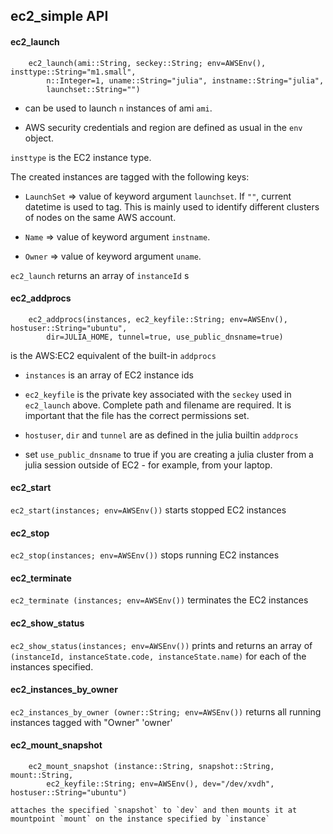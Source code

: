 ## ec2_simple API

#### ec2_launch

```
    ec2_launch(ami::String, seckey::String; env=AWSEnv(), insttype::String="m1.small", 
        n::Integer=1, uname::String="julia", instname::String="julia", 
        launchset::String="")
```

- can be used to launch `n` instances of ami `ami`. 

- AWS security credentials and region are defined as usual in the `env` object.

`insttype` is the EC2 instance type.

The created instances are tagged with the following keys:

- `LaunchSet` => value of keyword argument `launchset`. If `""`, current datetime is used to tag. This is mainly used to 
    identify different clusters of nodes on the same AWS account.
    
- `Name` => value of keyword argument `instname`.    

- `Owner` => value of keyword argument `uname`.    

`ec2_launch` returns an array of `instanceId` s    
    

#### ec2_addprocs
    
```
    ec2_addprocs(instances, ec2_keyfile::String; env=AWSEnv(), hostuser::String="ubuntu", 
        dir=JULIA_HOME, tunnel=true, use_public_dnsname=true)
```

is the AWS:EC2 equivalent of the built-in `addprocs`

- `instances` is an array of EC2 instance ids
- `ec2_keyfile` is the private key associated with the `seckey` used in `ec2_launch` above.  Complete path and filename are required. It is 
  important that the file has the correct permissions set. 

-  `hostuser`, `dir` and `tunnel` are as defined in the julia builtin `addprocs`
- set `use_public_dnsname` to true if you are creating a julia cluster from a julia session outside of EC2 - for example, from your laptop.
    
    



#### ec2_start

 `ec2_start(instances; env=AWSEnv())` starts stopped EC2 instances


#### ec2_stop

 `ec2_stop(instances; env=AWSEnv())` stops running EC2 instances

#### ec2_terminate

 `ec2_terminate (instances; env=AWSEnv())` terminates the EC2 instances


#### ec2_show_status

 `ec2_show_status(instances; env=AWSEnv())` prints and returns an array of `(instanceId, instanceState.code, instanceState.name)` for each of the instances specified.


#### ec2_instances_by_owner

 `ec2_instances_by_owner (owner::String; env=AWSEnv())` returns all running instances tagged with "Owner" 'owner'

#### ec2_mount_snapshot

```
    ec2_mount_snapshot (instance::String, snapshot::String, mount::String, 
        ec2_keyfile::String; env=AWSEnv(), dev="/dev/xvdh", hostuser::String="ubuntu")
```
    
    attaches the specified `snapshot` to `dev` and then mounts it at mountpoint `mount` on the instance specified by `instance`
